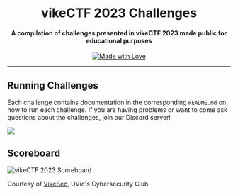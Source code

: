 <h1 align="center">
    vikeCTF 2023 Challenges
    <br>
</h1>
<h4 align="center">
    A compilation of challenges presented in vikeCTF 2023 made public for educational purposes
</h4>
<p align="center">
    <a href="https://github.com/VikeSec/vikeCTF-2023"><img src="https://img.shields.io/badge/Made%20with-love-blue?style=for-the-badge&labelColor=F5BB00&logo=undertale&logoColor=B31A1A&color=B31A1A" alt="Made with Love"></a>
</p>

---

## Running Challenges

Each challenge contains documentation in the corresponding `README.md` on how to run each challenge. If you are having problems or want to come ask questions about the challenges, join our Discord server!

[![](https://img.shields.io/static/v1?label=Discord&message=vikeCTF%20Server&color=blue&logo=discord&style=flat-square)](https://vikesec.ca/vikectf-discord)

## Scoreboard

![vikeCTF 2023 Scoreboard](https://user-images.githubusercontent.com/73045936/228731311-9faed48c-a717-43fb-8297-753b48de8120.png)

Courtesy of [VikeSec](https://vikesec.ca), UVic's Cybersecurity Club
